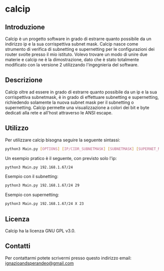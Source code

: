 # calcip

## Introduzione
Calcip è un progetto software in grado di estrarre quanto possibile da un indirizzo ip e la sua corrispettiva subnet mask.
Calcip nasce come strumento di verifica di subnetting e supernetting per le configurazioni dei router svolte presso il mio istituto. Volevo trovare un modo di unire due materie
e calcip ne è la dimostrazione, dato che è stato totalmente modificato con la versione 2 utilizzando l'ingegnieria del software.

## Descrizione
Calcip oltre ad essere in grado di estrarre quanto possibile da un ip e la sua corrispettiva subnetmask, è in grado di effettuare subnetting e supernetting,
richiedendo solamente la nuova subnet mask per il subnetting o supernetting. Calcip permette una visualizzazione a colori dei bit e byte dedicati alla rete e all'host attraverso le ANSI escape.



## Utilizzo
Per utilizzare calcip bisogna seguire la seguente sintassi:
```bash
python3 Main.py [OPTIONS] [IP/CIDR_SUBNETMASK] [SUBNETMASK] [SUPERNET_MASK]
```
Un esempio pratico è il seguente, con previsto solo l'ip:
```bash
python3 Main.py 192.168.1.67/24
```
Esempio con il subnetting:
```bash
python3 Main.py 192.168.1.67/24 29
```
Esempio con supernetting:
```bash
python3 Main.py 192.168.1.67/24 X 23
```

## Licenza
Calcip ha la licenza GNU GPL v3.0.

## Contatti
Per contattarmi potete scrivermi presso questo indirizzo email: ignazioandsperandeo@gmail.com
